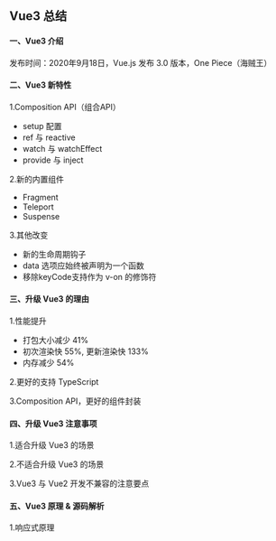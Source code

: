 ## Vue3 总结

#### 一、Vue3 介绍

发布时间：2020年9月18日，Vue.js 发布 3.0 版本，One Piece（海贼王）
#### 二、Vue3 新特性

1.Composition API（组合API）
- setup 配置
- ref 与 reactive
- watch 与 watchEffect
- provide 与 inject

2.新的内置组件
- Fragment
- Teleport
- Suspense

3.其他改变
- 新的生命周期钩子
- data 选项应始终被声明为一个函数
- 移除keyCode支持作为 v-on 的修饰符

#### 三、升级 Vue3 的理由

1.性能提升
- 打包大小减少 41%
- 初次渲染快 55%, 更新渲染快 133%
- 内存减少 54%

2.更好的支持 TypeScript

3.Composition API，更好的组件封装

#### 四、升级 Vue3 注意事项

1.适合升级 Vue3 的场景

2.不适合升级 Vue3 的场景

3.Vue3 与 Vue2 开发不兼容的注意要点

#### 五、Vue3 原理 & 源码解析

1.响应式原理
